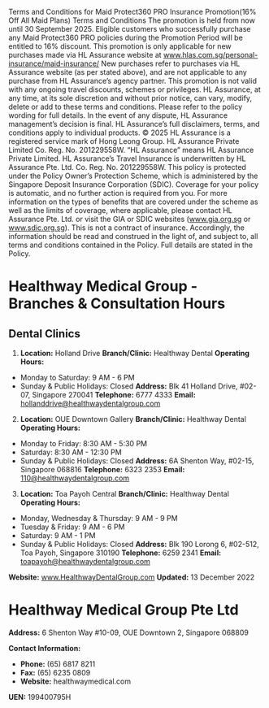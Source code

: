 Terms and Conditions for Maid Protect360 PRO Insurance Promotion(16% Off All Maid Plans)
Terms and Conditions
The promotion is held from now until 30 September 2025.
Eligible customers who successfully purchase any Maid Protect360 PRO policies during the Promotion Period will be entitled to 16% discount.
This promotion is only applicable for new purchases made via HL Assurance website at www.hlas.com.sg/personal-insurance/maid-insurance/
New purchases refer to purchases via HL Assurance website (as per stated above), and are not applicable to any purchase from HL Assurance’s agency partner.
This promotion is not valid with any ongoing travel discounts, schemes or privileges.
HL Assurance, at any time, at its sole discretion and without prior notice, can vary, modify, delete or add to these terms and conditions. Please refer to the policy wording for full details.
In the event of any dispute, HL Assurance management’s decision is final.
HL Assurance’s full disclaimers, terms, and conditions apply to individual products. © 2025 HL Assurance is a registered service mark of Hong Leong Group. HL Assurance Private Limited Co. Reg. No. 201229558W.
“HL Assurance” means HL Assurance Private Limited.
HL Assurance’s Travel Insurance is underwritten by HL Assurance Pte. Ltd. Co. Reg. No. 201229558W. This policy is protected under the Policy Owner’s Protection Scheme, which is administered by the Singapore Deposit Insurance Corporation (SDIC). Coverage for your policy is automatic, and no further action is required from you. For more information on the types of benefits that are covered under the scheme as well as the limits of coverage, where applicable, please contact HL Assurance Pte. Ltd. or visit the GIA or SDIC websites (www.gia.org.sg or www.sdic.org.sg). This is not a contract of insurance. Accordingly, the information should be read and construed in the light of, and subject to, all terms and conditions contained in the Policy. Full details are stated in the Policy.


# Healthway Medical Group - Branches &#x26; Consultation Hours

## Dental Clinics

1. **Location:** Holland Drive
**Branch/Clinic:** Healthway Dental
**Operating Hours:**
- Monday to Saturday: 9 AM - 6 PM
- Sunday &#x26; Public Holidays: Closed
**Address:** Blk 41 Holland Drive, #02-07, Singapore 270041
**Telephone:** 6777 4333
**Email:** hollanddrive@healthwaydentalgroup.com

2. **Location:** OUE Downtown Gallery
**Branch/Clinic:** Healthway Dental
**Operating Hours:**
- Monday to Friday: 8:30 AM - 5:30 PM
- Saturday: 8:30 AM - 12:30 PM
- Sunday &#x26; Public Holidays: Closed
**Address:** 6A Shenton Way, #02-15, Singapore 068816
**Telephone:** 6323 2353
**Email:** 110@healthwaydentalgroup.com

3. **Location:** Toa Payoh Central
**Branch/Clinic:** Healthway Dental
**Operating Hours:**
- Monday, Wednesday &#x26; Thursday: 9 AM - 9 PM
- Tuesday &#x26; Friday: 9 AM - 6 PM
- Saturday: 9 AM - 1 PM
- Sunday &#x26; Public Holidays: Closed
**Address:** Blk 190 Lorong 6, #02-512, Toa Payoh, Singapore 310190
**Telephone:** 6259 2341
**Email:** toapayoh@healthwaydentalgroup.com

**Website:** www.HealthwayDentalGroup.com
**Updated:** 13 December 2022
# Healthway Medical Group Pte Ltd

**Address:**
6 Shenton Way #10-09, OUE Downtown 2, Singapore 068809

**Contact Information:**
- **Phone:** (65) 6817 8211
- **Fax:** (65) 6235 0809
- **Website:** healthwaymedical.com

**UEN:** 199400795H
